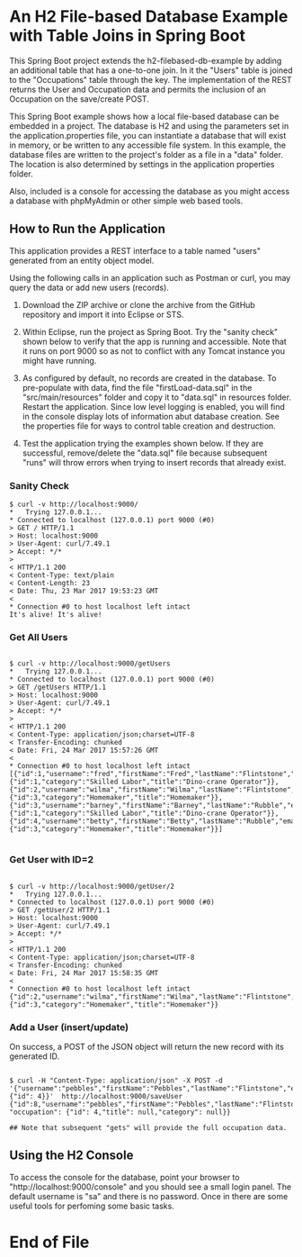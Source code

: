 # An H2 File-based Database Example with Table Joins in Spring Boot

This Spring Boot project extends the h2-filebased-db-example by adding an additional table that has a one-to-one join. In it the "Users" table is joined to the "Occupations" table through the key. The implementation of the REST returns the User and Occupation data and permits the inclusion of an Occupation on the save/create POST.

This Spring Boot example shows how a local file-based database can be embedded in a project. The database is H2 and using the parameters set in the application.properties file, you can instantiate a database that will exist in memory, or be written to any accessible file system. In this example, the database files are written to the project's folder as a file in a "data" folder. The location is also determined by settings in the application properties folder.

Also, included is a console for accessing the database as you might access a database with phpMyAdmin or other simple web based tools.

## How to Run the Application

This application provides a REST interface to a table named "users" generated from an entity object model.

Using the following calls in an application such as Postman or curl, you may query the data or add new users (records).

1. Download the ZIP archive or clone the archive from the GitHub repository and import it into Eclipse or STS. 

2. Within Eclipse, run the project as Spring Boot. Try the "sanity check" shown below to verify that the app is running and accessible. Note that it runs on port 9000 so as not to conflict with any Tomcat instance you might have running.

3. As configured by default, no records are created in the database. To pre-populate with data, find the file "firstLoad-data.sql" in the "src/main/resources" folder and copy it to "data.sql" in resources folder. Restart the application. Since low level logging is enabled, you will find in the console display lots of information abut database creation. See the properties file for ways to control table creation and destruction.

4. Test the application trying the examples shown below. If they are successful, remove/delete the "data.sql" file because subsequent "runs" will throw errors when trying to insert records that already exist.


### Sanity Check

```
$ curl -v http://localhost:9000/
*   Trying 127.0.0.1...
* Connected to localhost (127.0.0.1) port 9000 (#0)
> GET / HTTP/1.1
> Host: localhost:9000
> User-Agent: curl/7.49.1
> Accept: */*
>
< HTTP/1.1 200
< Content-Type: text/plain
< Content-Length: 23
< Date: Thu, 23 Mar 2017 19:53:23 GMT
<
* Connection #0 to host localhost left intact
It's alive! It's alive!

```

### Get All Users
```

$ curl -v http://localhost:9000/getUsers
*   Trying 127.0.0.1...
* Connected to localhost (127.0.0.1) port 9000 (#0)
> GET /getUsers HTTP/1.1
> Host: localhost:9000
> User-Agent: curl/7.49.1
> Accept: */*
>
< HTTP/1.1 200
< Content-Type: application/json;charset=UTF-8
< Transfer-Encoding: chunked
< Date: Fri, 24 Mar 2017 15:57:26 GMT
<
* Connection #0 to host localhost left intact
[{"id":1,"username":"fred","firstName":"Fred","lastName":"Flintstone","email":"fflintstone@example.com","occupation":{"id":1,"category":"Skilled Labor","title":"Dino-crane Operator"}},{"id":2,"username":"wilma","firstName":"Wilma","lastName":"Flintstone","email":"wflintstone@example.com","occupation":{"id":3,"category":"Homemaker","title":"Homemaker"}},{"id":3,"username":"barney","firstName":"Barney","lastName":"Rubble","email":"brubble@example.com","occupation":{"id":1,"category":"Skilled Labor","title":"Dino-crane Operator"}},{"id":4,"username":"betty","firstName":"Betty","lastName":"Rubble","email":"brubble2@example.com","occupation":{"id":3,"category":"Homemaker","title":"Homemaker"}}]


```

### Get User with ID=2

```

$ curl -v http://localhost:9000/getUser/2
*   Trying 127.0.0.1...
* Connected to localhost (127.0.0.1) port 9000 (#0)
> GET /getUser/2 HTTP/1.1
> Host: localhost:9000
> User-Agent: curl/7.49.1
> Accept: */*
>
< HTTP/1.1 200
< Content-Type: application/json;charset=UTF-8
< Transfer-Encoding: chunked
< Date: Fri, 24 Mar 2017 15:58:35 GMT
<
* Connection #0 to host localhost left intact
{"id":2,"username":"wilma","firstName":"Wilma","lastName":"Flintstone","email":"wflintstone@example.com","occupation":{"id":3,"category":"Homemaker","title":"Homemaker"}}

```

### Add a User (insert/update)

On success, a POST of the JSON object will return the new record with its generated ID.

```

$ curl -H "Content-Type: application/json" -X POST -d '{"username":"pebbles","firstName":"Pebbles","lastName":"Flintstone","email":"pflintstone@example.com","occupation": {"id": 4}}'  http://localhost:9000/saveUser
{"id":8,"username":"pebbles","firstName":"Pebbles","lastName":"Flintstone","email":"pflintstone@example.com". "occupation": {"id": 4,"title": null,"category": null}}

## Note that subsequent "gets" will provide the full occupation data.

```

## Using the H2 Console

To access the console for the database, point your browser to "http://localhost:9000/console" and you should see a small login panel. The default username is "sa" and there is no password. Once in there are some useful tools for perfoming some basic tasks.

# End of File
